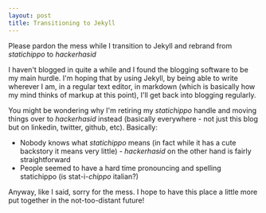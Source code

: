 ```yaml
---
layout: post
title: Transitioning to Jekyll
---
```


Please pardon the mess while I transition to Jekyll and rebrand from _statichippo_ to _hackerhasid_

I haven't blogged in quite a while and I found the blogging software to be my main hurdle. I'm hoping that by using Jekyll, by being able to write wherever I am, in a regular text editor, in markdown (which is basically how my mind thinks of markup at this point), I'll get back into blogging regularly.

You might be wondering why I'm retiring my _statichippo_ handle and moving things over to _hackerhasid_ instead (basically everywhere - not just this blog but on linkedin, twitter, github, etc). Basically:

* Nobody knows what _statichippo_ means (in fact while it has a cute backstory it means very little) - _hackerhasid_ on the other hand is fairly straightforward
* People seemed to have a hard time pronouncing and spelling statichippo (is stat-i-*chippo* italian?)

Anyway, like I said, sorry for the mess. I hope to have this place a little more put together in the not-too-distant future!